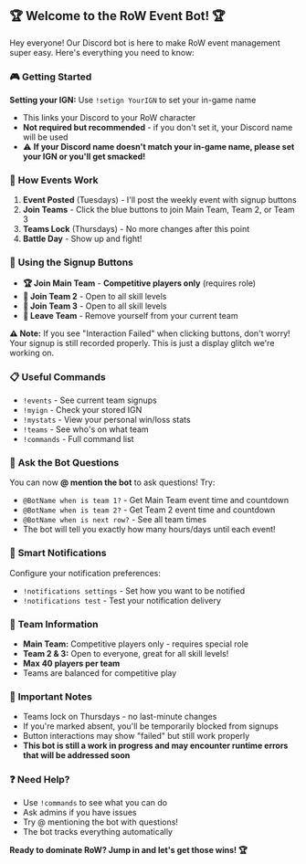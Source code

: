 
## 🏆 **Welcome to the RoW Event Bot!** 🏆

Hey everyone! Our Discord bot is here to make RoW event management super easy. Here's everything you need to know:

### 🎮 **Getting Started**
**Setting your IGN:** Use `!setign YourIGN` to set your in-game name
- This links your Discord to your RoW character
- **Not required but recommended** - if you don't set it, your Discord name will be used
- ⚠️ **If your Discord name doesn't match your in-game name, please set your IGN or you'll get smacked!**

### 📅 **How Events Work**
1. **Event Posted** (Tuesdays) - I'll post the weekly event with signup buttons
2. **Join Teams** - Click the blue buttons to join Main Team, Team 2, or Team 3
3. **Teams Lock** (Thursdays) - No more changes after this point
4. **Battle Day** - Show up and fight!

### 🔘 **Using the Signup Buttons**
- **🏆 Join Main Team** - **Competitive players only** (requires role)
- **🔸 Join Team 2** - Open to all skill levels  
- **🔸 Join Team 3** - Open to all skill levels  
- **🔴 Leave Team** - Remove yourself from your current team

**⚠️ Note:** If you see "Interaction Failed" when clicking buttons, don't worry! Your signup is still recorded properly. This is just a display glitch we're working on.

### 📋 **Useful Commands**
- `!events` - See current team signups
- `!myign` - Check your stored IGN
- `!mystats` - View your personal win/loss stats
- `!teams` - See who's on what team
- `!commands` - Full command list

### 🤖 **Ask the Bot Questions**
You can now **@ mention the bot** to ask questions! Try:
- `@BotName when is team 1?` - Get Main Team event time and countdown
- `@BotName when is team 2?` - Get Team 2 event time and countdown  
- `@BotName when is next row?` - See all team times
- The bot will tell you exactly how many hours/days until each event!

### 🔔 **Smart Notifications**
Configure your notification preferences:
- `!notifications settings` - Set how you want to be notified
- `!notifications test` - Test your notification delivery

### 🏅 **Team Information**
- **Main Team:** Competitive players only - requires special role
- **Team 2 & 3:** Open to everyone, great for all skill levels!
- **Max 40 players per team**
- Teams are balanced for competitive play

### 🚨 **Important Notes**
- Teams lock on Thursdays - no last-minute changes
- If you're marked absent, you'll be temporarily blocked from signups
- Button interactions may show "failed" but still work properly
- **This bot is still a work in progress and may encounter runtime errors that will be addressed soon**

### ❓ **Need Help?**
- Use `!commands` to see what you can do
- Ask admins if you have issues
- Try @ mentioning the bot with questions!
- The bot tracks everything automatically

**Ready to dominate RoW? Jump in and let's get those wins! 🏆**
